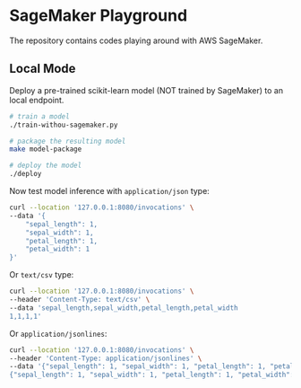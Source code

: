 # SageMaker Playground

The repository contains codes playing around with AWS SageMaker.

## Local Mode

Deploy a pre-trained scikit-learn model (NOT trained by SageMaker) to an local endpoint.

```bash
# train a model
./train-withou-sagemaker.py

# package the resulting model
make model-package

# deploy the model
./deploy
```

Now test model inference with `application/json` type:

```bash
curl --location '127.0.0.1:8080/invocations' \
--data '{
    "sepal_length": 1,
    "sepal_width": 1,
    "petal_length": 1,
    "petal_width": 1
}'
```

Or `text/csv` type:

```bash
curl --location '127.0.0.1:8080/invocations' \
--header 'Content-Type: text/csv' \
--data 'sepal_length,sepal_width,petal_length,petal_width
1,1,1,1'
```

Or `application/jsonlines`:

```bash
curl --location '127.0.0.1:8080/invocations' \
--header 'Content-Type: application/jsonlines' \
--data '{"sepal_length": 1, "sepal_width": 1, "petal_length": 1, "petal_width": 1}
{"sepal_length": 1, "sepal_width": 1, "petal_length": 1, "petal_width": 1}'
```
